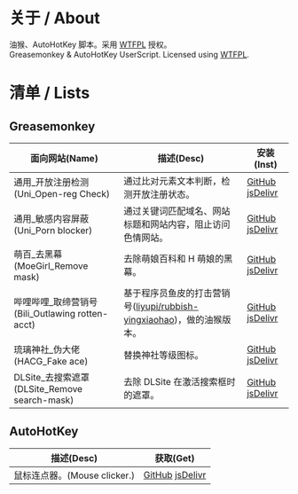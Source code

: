 # 关于 / About
油猴、AutoHotKey 脚本。采用 [WTFPL](LICENSE) 授权。  
Greasemonkey & AutoHotKey UserScript. Licensed using [WTFPL](LICENSE).

# 清单 / Lists

## Greasemonkey

面向网站(Name) | 描述(Desc) | 安装(Inst)
| - | - | -
通用_开放注册检测(Uni_Open-reg Check) | 通过比对元素文本判断，检测开放注册状态。 | [GitHub](https://github.com/liulipack/UserScriptt/raw/main/GM/Uni/Open-reg%20Check_latest.user.js) [jsDelivr](https://cdn.jsdelivr.net/gh/liulipack/UserScript@main/GM/Uni/Open-reg%20Check_latest.user.js)
通用_敏感内容屏蔽(Uni_Porn blocker) | 通过关键词匹配域名、网站标题和网站内容，阻止访问色情网站。 | [GitHub](https://github.com/liulipack/UserScriptt/raw/main/GM/Uni/Porn%20blocker_latest.user.js) [jsDelivr](https://cdn.jsdelivr.net/gh/liulipack/UserScript@main/GM/Uni/Porn%20blocker_latest.user.js)
萌百_去黑幕(MoeGirl_Remove mask) | 去除萌娘百科和 H 萌娘的黑幕。 | [GitHub](https://github.com/liulipack/UserScriptt/raw/main/GM/moegirl/Remove%20mask_latest.user.js) [jsDelivr](https://cdn.jsdelivr.net/gh/liulipack/UserScript@main/GM/moegirl/Remove%20mask_latest.user.js)
哔哩哔哩_取缔营销号(Bili_Outlawing rotten-acct) | 基于程序员鱼皮的打击营销号([liyupi/rubbish-yingxiaohao](l[iyupi/rubbish-yingxiaohao](https://github.com/liyupi/rubbish-yingxiaohao)))，做的油猴版本。 | [GitHub](https://github.com/liulipack/UserScriptt/raw/main/GM/Bili/Outlawing%20rotten-acct_latest.user.js) [jsDelivr](https://cdn.jsdelivr.net/gh/liulipack/UserScript@main/GM/Bili/Outlawing%20rotten-acct_latest.user.js)
琉璃神社_伪大佬(HACG_Fake ace) | 替换神社等级图标。 | [GitHub](https://github.com/liulipack/UserScriptt/raw/main/GM/HACG/Fake%20ace_latest.user.js) [jsDelivr](https://cdn.jsdelivr.net/gh/liulipack/UserScript@main/GM/HACG/Fake%20ace_latest.user.js)
DLSite_去搜索遮罩(DLSite_Remove search-mask) | 去除 DLSite 在激活搜索框时的遮罩。 | [GitHub](https://github.com/liulipack/UserScriptt/raw/main/GM/DLSite/Remove%20search-mask_latest.user.js) [jsDelivr](https://cdn.jsdelivr.net/gh/liulipack/UserScript@main/GM/DLSite/Remove%20search-mask_latest.user.js)

## AutoHotKey

描述(Desc) | 获取(Get)
| - | -
鼠标连点器。(Mouse clicker.) | [GitHub](https://github.com/liulipack/UserScriptt/raw/main/AHK/Clicker/Clicker_latest.ahk) [jsDelivr](https://cdn.jsdelivr.net/gh/liulipack/UserScript@main/AHK/Clicker/Clicker_latest.ahk)